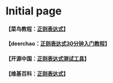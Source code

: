 # Initial page

#### 【菜鸟教程：[正则表达式](https://www.runoob.com/regexp/regexp-syntax.html)】

#### 【deerchao：[正则表达式30分钟入门教程](https://deerchao.cn/tutorials/regex/regex.htm)】

#### 【开源中国：[正则表达式测试工具](https://tool.oschina.net/regex/)】

#### 【维基百科：[正则表达式](https://zh.wikipedia.org/wiki/正则表达式)】

